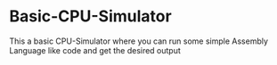 # Basic-CPU-Simulator
This a basic CPU-Simulator where you can run some simple Assembly Language like code and get the desired output
